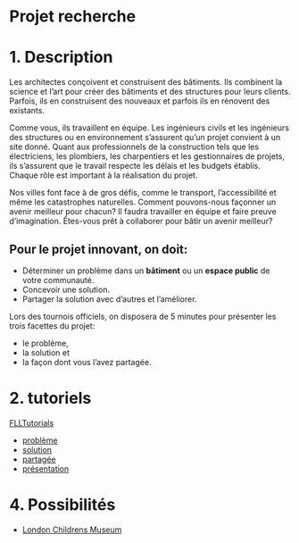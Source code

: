 # Projet recherche 

# 1. Description

Les architectes conçoivent et construisent des bâtiments. Ils combinent la science et l’art pour créer des bâtiments et des structures pour leurs clients. Parfois, ils en construisent des nouveaux et parfois ils en rénovent des existants.

Comme vous, ils travaillent en équipe. Les ingénieurs civils et les ingénieurs des structures ou en environnement s’assurent qu’un projet convient à un site donné. Quant aux professionnels de la construction tels que les électriciens, les plombiers, les charpentiers et les gestionnaires de projets, ils s’assurent que le travail respecte les délais et les budgets établis. Chaque rôle est important à la réalisation du projet.

Nos villes font face à de gros défis, comme le transport, l’accessibilité et même les catastrophes naturelles. Comment pouvons-nous façonner un avenir meilleur pour chacun? Il faudra travailler en équipe et faire preuve d’imagination. Êtes-vous prêt à collaborer pour bâtir un avenir meilleur?

## Pour le projet innovant, on doit:
* Déterminer un problème dans un <b>bâtiment</b> ou un <b>espace public</b> de votre communauté.
* Concevoir une solution. 
* Partager la solution avec d’autres et l’améliorer.

Lors des tournois officiels, on disposera de 5 minutes pour présenter les trois facettes du projet: 
* le problème, 
* la solution et 
* la façon dont vous l’avez partagée.

# 2. tutoriels

[FLLTutorials](http://flltutorials.com/Project.html)
* [problème](http://flltutorials.com/translations/en-us/Project/Identify.pdf)
* [solution](http://flltutorials.com/translations/en-us/Project/InnovativeSolution.pdf)
* [partagée](http://flltutorials.com/translations/en-us/Project/Sharing.pdf)
* [présentation](http://flltutorials.com/translations/en-us/Project/Presentation.pdf)

# 4. Possibilités
* [London Childrens Museum](https://www.londonchildrensmuseum.ca/)
